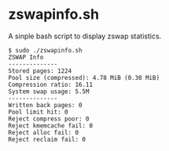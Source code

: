 # zswapinfo.sh
A sinple bash script to display zswap statistics.

```
$ sudo ./zswapinfo.sh 
ZSWAP Info
--------------
Stored pages: 1224
Pool size (compressed): 4.78 MiB (0.30 MiB)
Compression ratio: 16.11 
System swap usage: 5.5M
--------------
Written back pages: 0
Pool limit hit: 0
Reject compress poor: 0
Reject kmemcache fail: 0
Reject alloc fail: 0
Reject reclaim fail: 0
```
